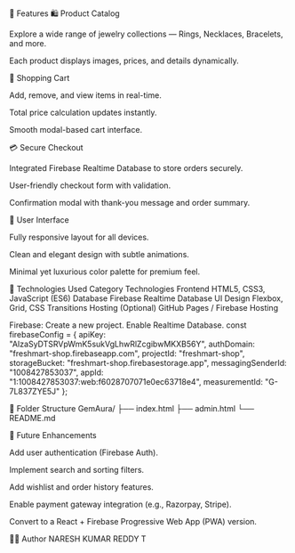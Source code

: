 🌟 Features
🛍️ Product Catalog

Explore a wide range of jewelry collections — Rings, Necklaces, Bracelets, and more.

Each product displays images, prices, and details dynamically.

🧾 Shopping Cart

Add, remove, and view items in real-time.

Total price calculation updates instantly.

Smooth modal-based cart interface.

💳 Secure Checkout

Integrated Firebase Realtime Database to store orders securely.

User-friendly checkout form with validation.

Confirmation modal with thank-you message and order summary.

🎨 User Interface

Fully responsive layout for all devices.

Clean and elegant design with subtle animations.

Minimal yet luxurious color palette for premium feel.

🧠 Technologies Used
Category	Technologies
Frontend	HTML5, CSS3, JavaScript (ES6)
Database	Firebase Realtime Database
UI Design	Flexbox, Grid, CSS Transitions
Hosting (Optional)	GitHub Pages / Firebase Hosting


Firebase:
Create a new project.
Enable Realtime Database.
const firebaseConfig = {
            apiKey: "AIzaSyDTSRVpWmK5sukVgLhwRlZcgibwMKXB56Y",
            authDomain: "freshmart-shop.firebaseapp.com",
            projectId: "freshmart-shop",
            storageBucket: "freshmart-shop.firebasestorage.app",
            messagingSenderId: "1008427853037",
            appId: "1:1008427853037:web:f6028707071e0ec63718e4",
            measurementId: "G-7L837ZYE5J"
};
	
	
📂 Folder Structure
GemAura/
├── index.html
├── admin.html 
└── README.md

🚀 Future Enhancements

Add user authentication (Firebase Auth).

Implement search and sorting filters.

Add wishlist and order history features.

Enable payment gateway integration (e.g., Razorpay, Stripe).

Convert to a React + Firebase Progressive Web App (PWA) version.

🧑‍💻 Author
NARESH KUMAR REDDY T
